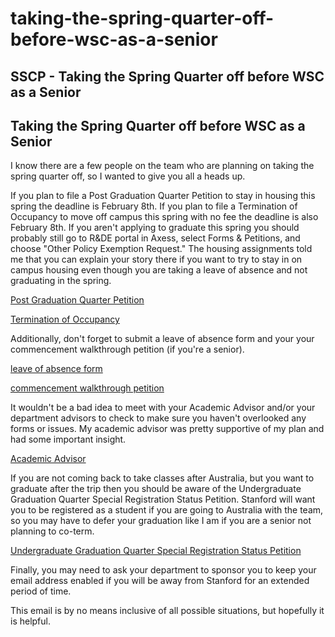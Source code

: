 # taking-the-spring-quarter-off-before-wsc-as-a-senior

## SSCP - Taking the Spring Quarter off before WSC as a Senior

## Taking the Spring Quarter off before WSC as a Senior

I know there are a few people on the team who are planning on taking the spring quarter off, so I wanted to give you all a heads up.

If you plan to file a Post Graduation Quarter Petition to stay in housing this spring the deadline is February 8th. If you plan to file a Termination of Occupancy to move off campus this spring with no fee the deadline is also February 8th.  If you aren't applying to graduate this spring you should probably still go to R\&DE portal in Axess, select Forms & Petitions, and choose "Other Policy Exemption Request." The housing assignments told me that you can explain your story there if you want to try to stay in on campus housing even though you are taking a leave of absence and not graduating in the spring.

[Post Graduation Quarter Petition](http://www.stanford.edu/dept/rde/cgi-bin/drupal/housing/?q=apply/early-graduation-post-graduation-quarter)

[Termination of Occupancy](http://www.stanford.edu/dept/rde/cgi-bin/drupal/housing/calendar/termination%20%20)

Additionally, don't forget to submit a leave of absence form and your your commencement walkthrough petition (if you're a senior).

[leave of absence form](http://studentaffairs.stanford.edu/sites/default/files/registrar/files/leaveofabsence.pdf)

[commencement walkthrough petition](http://studentaffairs.stanford.edu/sites/default/files/registrar/files/walkthrough.pdf)

It wouldn't be a bad idea to meet with your Academic Advisor and/or your department advisors to check to make sure you haven't overlooked any forms or issues. My academic advisor was pretty supportive of my plan and had some important insight.

[Academic Advisor](http://www.stanford.edu/dept/undergrad/cgi-bin/drupal_ual/AP_advising_MakeAdvisingAppointment.html)

If you are not coming back to take classes after Australia, but you want to graduate after the trip then you should be aware of the Undergraduate Graduation Quarter Special Registration Status Petition. Stanford will want you to be registered as a student if you are going to Australia with the team, so you may have to defer your graduation like I am if you are a senior not planning to co-term.

[Undergraduate Graduation Quarter Special Registration Status Petition](http://studentaffairs.stanford.edu/registrar/students/special-ug-status)

Finally, you may need to ask your department to sponsor you to keep your email address enabled if you will be away from Stanford for an extended period of time.

This email is by no means inclusive of all possible situations, but hopefully it is helpful.
